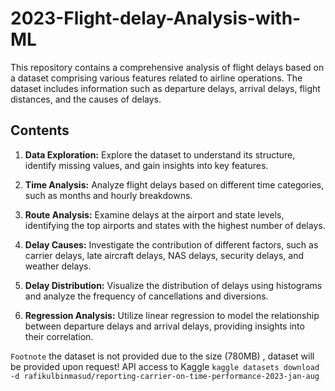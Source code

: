 # 2023-Flight-delay-Analysis-with-ML

This repository contains a comprehensive analysis of flight delays based on a dataset comprising various features related to airline operations. The dataset includes information such as departure delays, arrival delays, flight distances, and the causes of delays.

## Contents

1. **Data Exploration:** Explore the dataset to understand its structure, identify missing values, and gain insights into key features.

2. **Time Analysis:** Analyze flight delays based on different time categories, such as months and hourly breakdowns.

3. **Route Analysis:** Examine delays at the airport and state levels, identifying the top airports and states with the highest number of delays.

4. **Delay Causes:** Investigate the contribution of different factors, such as carrier delays, late aircraft delays, NAS delays, security delays, and weather delays.

5. **Delay Distribution:** Visualize the distribution of delays using histograms and analyze the frequency of cancellations and diversions.

6. **Regression Analysis:** Utilize linear regression to model the relationship between departure delays and arrival delays, providing insights into their correlation.

`Footnote` the dataset is not provided due to the size (780MB) , dataset will be provided upon request! 
API access to Kaggle 
`kaggle datasets download -d rafikulbinmasud/reporting-carrier-on-time-performance-2023-jan-aug`
